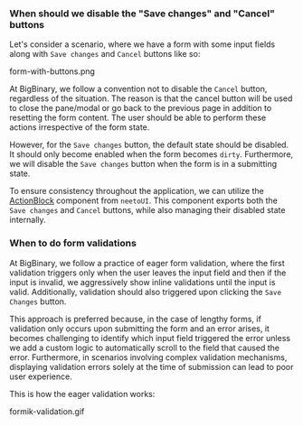 ### When should we disable the "Save changes" and "Cancel" buttons

Let's consider a scenario, where we have a form with some input fields along with `Save changes` and `Cancel` buttons like so:

<image>form-with-buttons.png</image>

At BigBinary, we follow a convention not to disable the `Cancel` button, regardless of the situation. The reason is that the cancel button will be used to close the pane/modal or go back to the previous page in addition to resetting the form content. The user should be able to perform these actions irrespective of the form state.

However, for the `Save changes` button, the default state should be disabled. It should only become enabled when the form becomes `dirty`. Furthermore, we will disable the `Save changes` button when the form is in a submitting state.

To ensure consistency throughout the application, we can utilize the [ActionBlock](https://github.com/bigbinary/neeto-ui/blob/main/src/components/formik/ActionBlock.jsx) component from `neetoUI`. This component exports both the `Save changes` and `Cancel` buttons, while also managing their disabled state internally.

### When to do form validations

At BigBinary, we follow a practice of eager form validation, where the first validation triggers only when the user leaves the input field and then if the input is invalid, we aggressively show inline validations until the input is valid. Additionally, validation should also triggered upon clicking the `Save Changes` button.

This approach is preferred because, in the case of lengthy forms, if validation only occurs upon submitting the form and an error arises, it becomes challenging to identify which input field triggered the error unless we add a custom logic to automatically scroll to the field that caused the error. Furthermore, in scenarios involving complex validation mechanisms, displaying validation errors solely at the time of submission can lead to poor user experience.

This is how the eager validation works:

<image>formik-validation.gif</image>
